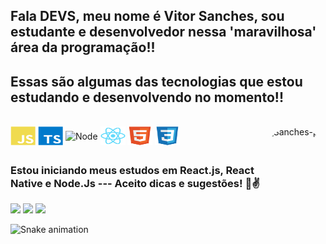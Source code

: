 ## Fala DEVS, meu nome é Vitor Sanches, sou estudante e desenvolvedor nessa 'maravilhosa' área da programação!!
<!-- <div align="center">
  <a href="https://github.com/sanchesvitor">
  <img height="180em" src="https://github-readme-stats.vercel.app/api?username=sanchesvitor&show_icons=true&theme=dracula&include_all_commits=true&count_private=true"/>
</div> -->
## **Essas são algumas das tecnologias que estou estudando e desenvolvendo no momento!!**
<div style="display: inline_block"><br>
  <img align="center" alt="-Js" height="30" width="40" src="https://raw.githubusercontent.com/devicons/devicon/master/icons/javascript/javascript-plain.svg">
  <img align="center" alt="-Ts" height="30" width="40" src="https://raw.githubusercontent.com/devicons/devicon/master/icons/typescript/typescript-plain.svg">
  <img align="center" alt="Node" height="30" width="40" src="https://user-images.githubusercontent.com/112482028/206811539-014b3353-449b-4552-b1ac-301e19db5dbb.svg">
  <img align="center" alt="-React" height="30" width="40" src="https://raw.githubusercontent.com/devicons/devicon/master/icons/react/react-original.svg">
  <img align="center" alt="-HTML" height="30" width="40" src="https://raw.githubusercontent.com/devicons/devicon/master/icons/html5/html5-original.svg">
  <img align="center" alt="-CSS" height="30" width="40" src="https://raw.githubusercontent.com/devicons/devicon/master/icons/css3/css3-original.svg">
 <img align="right" alt="Sanches-pic" height="150" style="border-radius:50px;" src="https://user-images.githubusercontent.com/112482028/206808612-6305d0d7-b442-4a1f-90e9-e50b0db67fc2.png">
</div>
  
</div>
  
  ##
  ### Estou iniciando meus estudos em React.js, React Native e Node.Js --- Aceito dicas e sugestões! 🧐✌
 
<div> 
  <a href="https://www.instagram.com/vitor_sanchees/" target="_blank"><img src="https://img.shields.io/badge/-Instagram-%23E4405F?style=for-the-badge&logo=instagram&logoColor=white" target="_blank"></a>
  <a href = "mailto:vitorsanches06@hotmail.com"><img src="https://img.shields.io/badge/-Gmail-%23333?style=for-the-badge&logo=gmail&logoColor=white" target="_blank"></a>
  <a href="https://www.linkedin.com/in/vitor-sanches-f/" target="_blank"><img src="https://img.shields.io/badge/-LinkedIn-%230077B5?style=for-the-badge&logo=linkedin&logoColor=white" target="_blank"></a> 
 
  ![Snake animation](https://github.com/sanchesvitor/sanchesvitor/blob/output/github-contribution-grid-snake.svg)
 
</div>
